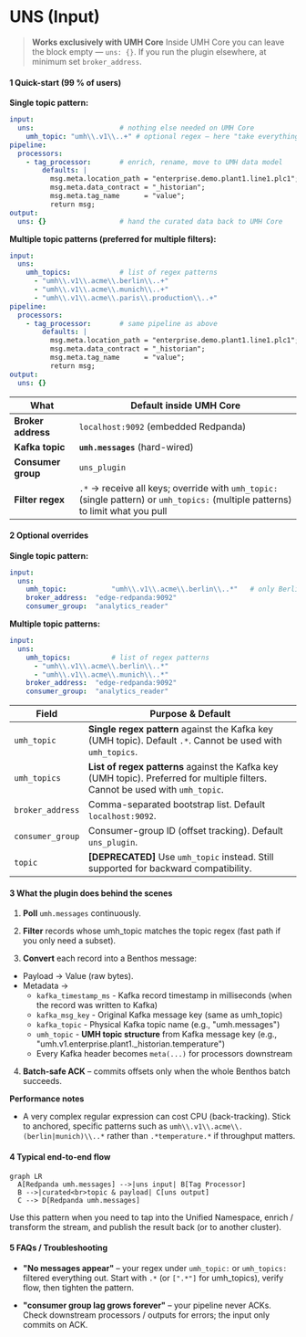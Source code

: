 # UNS (Input)

> **Works exclusively with UMH Core**
> Inside UMH Core you can leave the block empty — `uns: {}`.
> If you run the plugin elsewhere, at minimum set `broker_address`.

#### 1 Quick-start (99 % of users)

**Single topic pattern:**
```yaml
input:
  uns:                     # nothing else needed on UMH Core
    umh_topic: "umh\\.v1\\..+" # optional regex – here "take everything"
pipeline:
  processors:
    - tag_processor:       # enrich, rename, move to UMH data model
        defaults: |
          msg.meta.location_path = "enterprise.demo.plant1.line1.plc1";
          msg.meta.data_contract = "_historian";
          msg.meta.tag_name      = "value";
          return msg;
output:
  uns: {}                  # hand the curated data back to UMH Core
```

**Multiple topic patterns (preferred for multiple filters):**
```yaml
input:
  uns:
    umh_topics:            # list of regex patterns
      - "umh\\.v1\\.acme\\.berlin\\..+"
      - "umh\\.v1\\.acme\\.munich\\..+"
      - "umh\\.v1\\.acme\\.paris\\.production\\..+"
pipeline:
  processors:
    - tag_processor:       # same pipeline as above
        defaults: |
          msg.meta.location_path = "enterprise.demo.plant1.line1.plc1";
          msg.meta.data_contract = "_historian";
          msg.meta.tag_name      = "value";
          return msg;
output:
  uns: {}
```

| What | Default inside UMH Core |
|------|------------------------|
| **Broker address** | `localhost:9092` (embedded Redpanda) |
| **Kafka topic** | **`umh.messages`** (hard-wired) |
| **Consumer group** | `uns_plugin` |
| **Filter regex** | `.*` → receive all keys; override with `umh_topic:` (single pattern) or `umh_topics:` (multiple patterns) to limit what you pull |

#### 2 Optional overrides

**Single topic pattern:**
```yaml
input:
  uns:
    umh_topic:           "umh\\.v1\\.acme\\.berlin\\..*"   # only Berlin site
    broker_address:  "edge-redpanda:9092"
    consumer_group:  "analytics_reader"
```

**Multiple topic patterns:**
```yaml
input:
  uns:
    umh_topics:          # list of regex patterns
      - "umh\\.v1\\.acme\\.berlin\\..*"
      - "umh\\.v1\\.acme\\.munich\\..*"
    broker_address:  "edge-redpanda:9092"
    consumer_group:  "analytics_reader"
```

| Field | Purpose & Default |
|-------|-------------------|
| `umh_topic` | **Single regex pattern** against the Kafka key (UMH topic). Default `.*`. Cannot be used with `umh_topics`. |
| `umh_topics` | **List of regex patterns** against the Kafka key (UMH topic). Preferred for multiple filters. Cannot be used with `umh_topic`. |
| `broker_address` | Comma-separated bootstrap list. Default `localhost:9092`. |
| `consumer_group` | Consumer-group ID (offset tracking). Default `uns_plugin`. |
| `topic` | **[DEPRECATED]** Use `umh_topic` instead. Still supported for backward compatibility. |

#### 3 What the plugin does behind the scenes

1. **Poll** `umh.messages` continuously.

2. **Filter** records whose umh_topic matches the topic regex (fast path if you only need a subset).

3. **Convert** each record into a Benthos message:
  - Payload → Value (raw bytes).
  - Metadata →
    - `kafka_timestamp_ms` - Kafka record timestamp in milliseconds (when the record was written to Kafka)
    - `kafka_msg_key` - Original Kafka message key (same as umh_topic)
    - `kafka_topic` - Physical Kafka topic name (e.g., "umh.messages")
    - `umh_topic` - **UMH topic structure** from Kafka message key (e.g., "umh.v1.enterprise.plant1._historian.temperature")
    - Every Kafka header becomes `meta(...)` for processors downstream

4. **Batch-safe ACK** – commits offsets only when the whole Benthos batch succeeds.

**Performance notes**
- A very complex regular expression can cost CPU (back-tracking). Stick to anchored, specific patterns such as
`umh\\.v1\\.acme\\.(berlin|munich)\\..*` rather than `.*temperature.*` if throughput matters.

#### 4 Typical end-to-end flow

```mermaid
graph LR
  A[Redpanda umh.messages] -->|uns input| B[Tag Processor]
  B -->|curated<br>topic & payload| C[uns output]
  C --> D[Redpanda umh.messages]
```

Use this pattern when you need to tap into the Unified Namespace, enrich / transform the stream, and publish the result back (or to another cluster).

#### 5 FAQs / Troubleshooting

- **"No messages appear"** – your regex under `umh_topic:` or `umh_topics:` filtered everything out.
  Start with `.*` (or `[".*"]` for umh_topics), verify flow, then tighten the pattern.

- **"consumer group lag grows forever"** – your pipeline never ACKs.
  Check downstream processors / outputs for errors; the input only commits on ACK.

</details>
